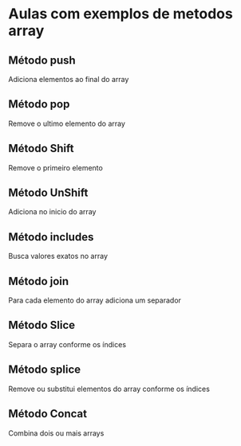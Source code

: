 # Aulas com exemplos de metodos array

## Método push

Adiciona elementos ao final do array

## Método pop

Remove o ultimo elemento do array

## Método Shift

Remove o primeiro elemento

## Método UnShift

Adiciona no inicio do array

## Método includes

Busca valores exatos no array

## Método join

Para cada elemento do array adiciona um separador

## Método Slice

Separa o array conforme os índices

## Método splice

Remove ou substitui elementos do array conforme os índices

## Método Concat

Combina dois ou mais arrays
